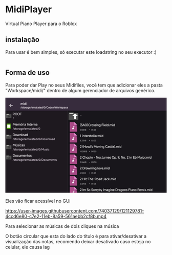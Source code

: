 # MidiPlayer

Virtual Piano Player para o Roblox

## instalação 

Para usar é bem simples, só executar este loadstring no seu executor :)

```loadstring(game:HttpGet("https://raw.githubusercontent.com/MachineFox-eng/MidiPlayer/refs/heads/main/package.lua"))()
```

## Forma de uso

Para poder dar Play no seus Midifiles, você tem que adicionar eles a pasta "Workspace/midi/" dentro de algum gerenciador de arquivos genérico.

![Midi folder](img/midi-folder.png)

Eles vão ficar acessível no GUi

https://user-images.githubusercontent.com/74037129/121129781-4ccd6e80-c7e2-11eb-8a59-561aebb2cf8b.mp4

Para selecionar as músicas de dois cliques na música

O botão circular que esta do lado do título é para ativar/desativar a visualização das notas, recomendo deixar desativado caso esteja no celular, ele causa lag
